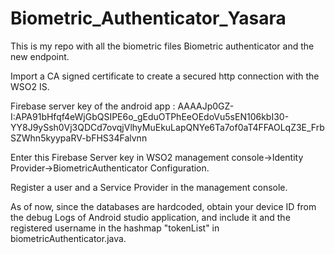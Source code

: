 # Biometric_Authenticator_Yasara
This is my repo with all the biometric files
Biometric authenticator and the new endpoint.

Import a CA signed certificate to create a secured http connection with the WSO2 IS.

Firebase server key of the android app : AAAAJp0GZ-I:APA91bHfqf4eWjGbQSIPE6o_gEduOTPhEeOEdoVu5sEN106kbI30-YY8J9ySsh0Vj3QDCd7ovqjVlhyMuEkuLapQNYe6Ta7of0aT4FFAOLqZ3E_FrbSZWhn5kyypaRV-bFHS34Falvnn

Enter this Firebase Server key in WSO2 management console->Identity Provider->BiometricAuthenticator Configuration.

Register a user and a Service Provider in the management console.

As of now, since the databases are hardcoded, obtain your device ID from the debug Logs of Android studio application, and include it and the registered username in the hashmap "tokenList" in biometricAuthenticator.java.
